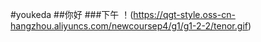 
#youkeda
##你好
###下午
！(https://qgt-style.oss-cn-hangzhou.aliyuncs.com/newcoursep4/g1/g1-2-2/tenor.gif)
